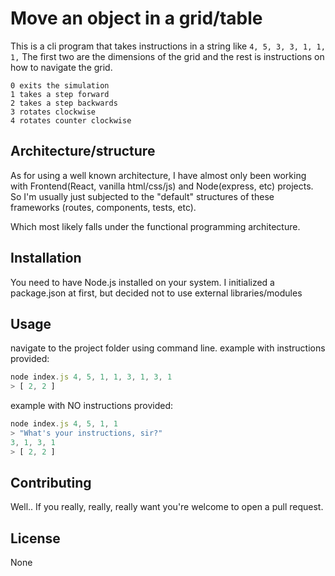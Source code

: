 # Move an object in a grid/table

This is a cli program that takes instructions in a string like ```4, 5, 3, 3, 1, 1, 1,```
The first two are the dimensions of the grid and the rest is instructions on how to navigate the grid.

```
0 exits the simulation
1 takes a step forward
2 takes a step backwards
3 rotates clockwise
4 rotates counter clockwise
```

## Architecture/structure

As for using a well known architecture, I have almost only been working
with Frontend(React, vanilla html/css/js) and Node(express, etc) projects.
So I'm usually just subjected to the "default" structures of these frameworks (routes, components, tests, etc).

Which most likely falls under the functional programming architecture.


## Installation

You need to have Node.js installed on your system.
I initialized a package.json at first, but decided not to use external libraries/modules

## Usage

navigate to the project folder using command line.
example with instructions provided:
```javascript
node index.js 4, 5, 1, 1, 3, 1, 3, 1
> [ 2, 2 ]
```

example with NO instructions provided:
```javascript
node index.js 4, 5, 1, 1
> "What's your instructions, sir?"
3, 1, 3, 1
> [ 2, 2 ]
```

## Contributing
Well.. If you really, really, really want you're welcome to open a pull request.

## License
None
